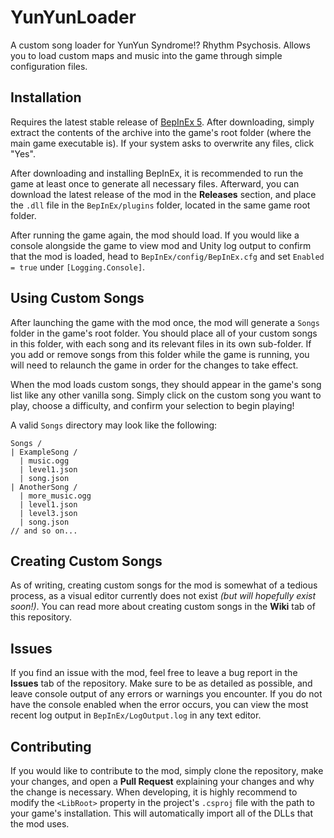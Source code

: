 # YunYunLoader
A custom song loader for YunYun Syndrome!? Rhythm Psychosis. Allows you to load custom maps and music into the game through simple configuration files.

## Installation
Requires the latest stable release of [BepInEx 5](https://github.com/BepInEx/BepInEx/releases/tag/v5.4.23.4). After downloading, simply extract the contents of the archive into the game's root folder (where the main game executable is). If your system asks to overwrite any files, click "Yes".

After downloading and installing BepInEx, it is recommended to run the game at least once to generate all necessary files. Afterward, you can download the latest release of the mod in the **Releases** section, and place the `.dll` file in the `BepInEx/plugins` folder, located in the same game root folder.

After running the game again, the mod should load. If you would like a console alongside the game to view mod and Unity log output to confirm that the mod is loaded, head to `BepInEx/config/BepInEx.cfg` and set `Enabled = true` under `[Logging.Console]`.

## Using Custom Songs
After launching the game with the mod once, the mod will generate a `Songs` folder in the game's root folder. You should place all of your custom songs in this folder, with each song and its relevant files in its own sub-folder. If you add or remove songs from this folder while the game is running, you will need to relaunch the game in order for the changes to take effect.

When the mod loads custom songs, they should appear in the game's song list like any other vanilla song. Simply click on the custom song you want to play, choose a difficulty, and confirm your selection to begin playing!

A valid `Songs` directory may look like the following:
```
Songs /
| ExampleSong /
  | music.ogg
  | level1.json
  | song.json
| AnotherSong /
  | more_music.ogg
  | level1.json
  | level3.json
  | song.json
// and so on...
```

## Creating Custom Songs
As of writing, creating custom songs for the mod is somewhat of a tedious process, as a visual editor currently does not exist *(but will hopefully exist soon!)*. You can read more about creating custom songs in the **Wiki** tab of this repository.

## Issues
If you find an issue with the mod, feel free to leave a bug report in the **Issues** tab of the repository. Make sure to be as detailed as possible, and leave console output of any errors or warnings you encounter. If you do not have the console enabled when the error occurs, you can view the most recent log output in `BepInEx/LogOutput.log` in any text editor.

## Contributing
If you would like to contribute to the mod, simply clone the repository, make your changes, and open a **Pull Request** explaining your changes and why the change is necessary. When developing, it is highly recommend to modify the `<LibRoot>` property in the project's `.csproj` file with the path to your game's installation. This will automatically import all of the DLLs that the mod uses.
